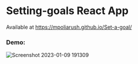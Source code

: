 # Setting-goals React App

Available at https://mpoliarush.github.io/Set-a-goal/


### Demo:

![Screenshot 2023-01-09 191309](https://user-images.githubusercontent.com/112853706/211367274-4a589b51-27b7-4a9d-954e-c2f3485061e1.png)
